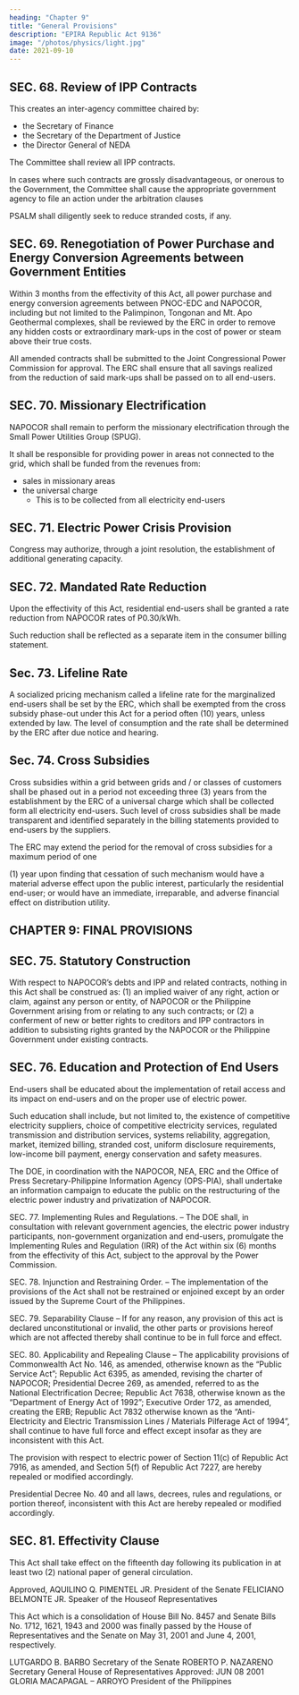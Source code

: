```yaml
---
heading: "Chapter 9"
title: "General Provisions"
description: "EPIRA Republic Act 9136"
image: "/photos/physics/light.jpg"
date: 2021-09-10
---
```



## SEC. 68. Review of IPP Contracts

This creates an inter-agency committee chaired by:
- the Secretary of Finance
- the Secretary of the Department of Justice
- the Director General of NEDA

The Committee shall review all IPP contracts. 

In cases where such contracts are grossly disadvantageous, or onerous to the Government, the Committee shall cause the appropriate government agency to file an action under the arbitration clauses

PSALM shall diligently seek to reduce stranded costs, if any.


## SEC. 69. Renegotiation of Power Purchase and Energy Conversion Agreements between Government Entities

Within 3 months from the effectivity of this Act, all power purchase and energy conversion agreements between PNOC-EDC and NAPOCOR, including but not limited to the Palimpinon, Tongonan and Mt. Apo Geothermal complexes, shall be reviewed by the ERC in order to remove any hidden costs or extraordinary mark-ups in the cost of power or steam above their true costs. 

All amended contracts shall be submitted to the Joint Congressional Power Commission for approval. The ERC shall ensure that all savings realized from the reduction of said mark-ups shall be passed on to all end-users.


## SEC. 70. Missionary Electrification

NAPOCOR shall remain to perform the missionary electrification through the Small Power Utilities Group (SPUG). 

It shall be responsible for providing power in areas not connected to the grid, which shall be funded from the revenues from:
- sales in missionary areas
- the universal charge
  - This is to be collected from all electricity end-users


## SEC. 71. Electric Power Crisis Provision

Congress may authorize, through a joint resolution, the establishment of additional generating capacity.


## SEC. 72. Mandated Rate Reduction

Upon the effectivity of this Act, residential end-users shall be granted a rate reduction from NAPOCOR rates of P0.30/kWh.

Such reduction shall be reflected as a separate item in the consumer billing statement.


## Sec. 73. Lifeline Rate

A socialized pricing mechanism called a lifeline rate for the marginalized end-users shall be set by the ERC, which shall be exempted from the cross subsidy phase-out under this Act for a period often (10) years, unless extended by law. The level of consumption and the rate shall be determined by the ERC after due notice and hearing.


## Sec. 74. Cross Subsidies

Cross subsidies within a grid between grids and / or classes of customers shall be phased out in a period not exceeding three (3) years from the establishment by the ERC of a universal charge which shall be collected form all electricity end-users. Such level of cross subsidies shall be made transparent and identified separately in the billing statements provided to end-users by the suppliers.

The ERC may extend the period for the removal of cross subsidies for a maximum period of one

(1) year upon finding that cessation of such mechanism would have a material adverse effect upon the
public interest, particularly the residential end-user; or would have an immediate, irreparable, and adverse
financial effect on distribution utility.


## CHAPTER 9: FINAL PROVISIONS

## SEC. 75. Statutory Construction

<!-- This Act shall, unless the context indicates otherwise, be construed in favor of the establishment, promotion, preservation of competition and people empowerment so that the widest participation of the people, whether directly or indirectly, is ensured.  -->

With respect to NAPOCOR’s debts and IPP and related contracts, nothing in this Act shall be construed as: (1) an implied  waiver of any right, action or claim, against any person or entity, of NAPOCOR or the Philippine Government arising
from or relating to any such contracts; or (2) a conferment of new or better rights to creditors and IPP
contractors in addition to subsisting rights granted by the NAPOCOR or the Philippine Government under existing
contracts.


## SEC. 76. Education and Protection of End Users

End-users shall be educated about the implementation of retail access and its impact on end-users and on the proper use of electric power. 

Such education shall include, but not limited to, the existence of competitive electricity suppliers, choice of competitive electricity services, regulated transmission and distribution services, systems reliability, aggregation, market, itemized billing, stranded cost, uniform disclosure requirements, low-income bill payment, energy conservation and safety measures.

The DOE, in coordination with the NAPOCOR, NEA, ERC and the Office of Press Secretary-Philippine
Information Agency (OPS-PIA), shall undertake an information campaign to educate the public on the
restructuring of the electric power industry and privatization of NAPOCOR.

SEC. 77. Implementing Rules and Regulations. – The DOE shall, in consultation with relevant government agencies, the electric power industry participants, non-government organization and end-users, promulgate the Implementing Rules and Regulation (IRR) of the Act within six (6) months from the effectivity of this Act, subject to the approval by the Power Commission.

SEC. 78. Injunction and Restraining Order. – The implementation of the provisions of the Act shall not be restrained or enjoined except by an order issued by the Supreme Court of the Philippines.

SEC. 79. Separability Clause – If for any reason, any provision of this act is declared unconstitutional or invalid, the other parts or provisions hereof which are not affected thereby shall continue to be in full force and effect.

SEC. 80. Applicability and Repealing Clause – The applicability provisions of Commonwealth Act No. 146, as amended, otherwise known as the “Public Service Act”; Republic Act 6395, as amended, revising the charter of NAPOCOR; Presidential Decree 269, as amended, referred to as the National Electrification Decree; Republic Act 7638, otherwise known as the “Department of Energy Act of 1992”; Executive Order
172, as amended, creating the ERB; Republic Act 7832 otherwise known as the “Anti-Electricity and Electric Transmission Lines / Materials Pilferage Act of 1994”, shall continue to have full force and effect except insofar as they are inconsistent with this Act.

The provision with respect to electric power of Section 11(c) of Republic Act 7916, as amended, and Section 5(f) of Republic Act 7227, are hereby repealed or modified accordingly. 

Presidential Decree No. 40 and all laws, decrees, rules and regulations, or portion thereof,
inconsistent with this Act are hereby repealed or modified accordingly.

## SEC. 81. Effectivity Clause

This Act shall take effect on the fifteenth day following its publication in at least two (2) national paper of general circulation.

Approved,
AQUILINO Q. PIMENTEL JR.
President of the Senate
FELICIANO BELMONTE JR.
Speaker of the Houseof Representatives

This Act which is a consolidation of House Bill No. 8457 and Senate Bills No. 1712, 1621, 1943
and 2000 was finally passed by the House of Representatives and the Senate on May 31, 2001 and June 4,
2001, respectively.

LUTGARDO B. BARBO
Secretary of the Senate
ROBERTO P. NAZARENO
Secretary General
House of Representatives
Approved: JUN 08 2001
GLORIA MACAPAGAL – ARROYO
President of the Philippines